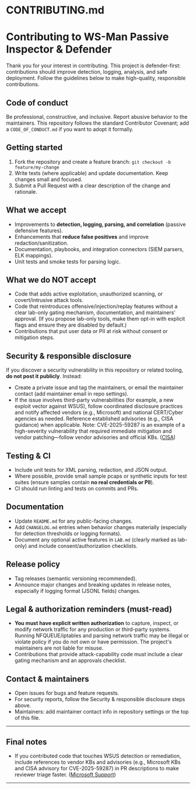 # CONTRIBUTING.md

# Contributing to WS-Man Passive Inspector & Defender

Thank you for your interest in contributing. This project is defender-first: contributions should improve detection, logging, analysis, and safe deployment. Follow the guidelines below to make high-quality, responsible contributions.

## Code of conduct

Be professional, constructive, and inclusive. Report abusive behavior to the maintainers. This repository follows the standard Contributor Covenant; add a `CODE_OF_CONDUCT.md` if you want to adopt it formally.

## Getting started

1. Fork the repository and create a feature branch:
   `git checkout -b feature/my-change`
2. Write tests (where applicable) and update documentation. Keep changes small and focused.
3. Submit a Pull Request with a clear description of the change and rationale.

## What we accept

* Improvements to **detection, logging, parsing, and correlation** (passive defensive features).
* Enhancements that **reduce false positives** and improve redaction/sanitization.
* Documentation, playbooks, and integration connectors (SIEM parsers, ELK mappings).
* Unit tests and smoke tests for parsing logic.

## What we do NOT accept

* Code that adds active exploitation, unauthorized scanning, or covert/intrusive attack tools.
* Code that reintroduces offensive/injection/replay features without a clear lab-only gating mechanism, documentation, and maintainers’ approval. (If you propose lab-only tools, make them opt-in with explicit flags and ensure they are disabled by default.)
* Contributions that put user data or PII at risk without consent or mitigation steps.

## Security & responsible disclosure

If you discover a security vulnerability in this repository or related tooling, **do not post it publicly**. Instead:

* Create a private issue and tag the maintainers, or email the maintainer contact (add maintainer email in repo settings).
* If the issue involves third-party vulnerabilities (for example, a new exploit vector against WSUS), follow coordinated disclosure practices and notify affected vendors (e.g., Microsoft) and national CERT/Cyber agencies as needed. Reference established advisories (e.g., CISA guidance) when applicable. Note: CVE-2025-59287 is an example of a high-severity vulnerability that required immediate mitigation and vendor patching—follow vendor advisories and official KBs. ([CISA][2])

## Testing & CI

* Include unit tests for XML parsing, redaction, and JSON output.
* Where possible, provide small sample pcaps or synthetic inputs for test suites (ensure samples contain **no real credentials or PII**).
* CI should run linting and tests on commits and PRs.

## Documentation

* Update `README.md` for any public-facing changes.
* Add `CHANGELOG.md` entries when behavior changes materially (especially for detection thresholds or logging formats).
* Document any optional active features in `LAB.md` (clearly marked as lab-only) and include consent/authorization checklists.

## Release policy

* Tag releases (semantic versioning recommended).
* Announce major changes and breaking updates in release notes, especially if logging format (JSONL fields) changes.

## Legal & authorization reminders (must-read)

* **You must have explicit written authorization** to capture, inspect, or modify network traffic for any production or third-party systems. Running NFQUEUE/iptables and parsing network traffic may be illegal or violate policy if you do not own or have permission. The project's maintainers are not liable for misuse.
* Contributions that provide attack-capability code must include a clear gating mechanism and an approvals checklist.

## Contact & maintainers

* Open issues for bugs and feature requests.
* For security reports, follow the Security & responsible disclosure steps above.
* Maintainers: add maintainer contact info in repository settings or the top of this file.

---

## Final notes

* If you contributed code that touches WSUS detection or remediation, include references to vendor KBs and advisories (e.g., Microsoft KBs and CISA advisory for CVE-2025-59287) in PR descriptions to make reviewer triage faster. ([Microsoft Support][3])

---

[1]: https://nvd.nist.gov/vuln/detail/CVE-2025-59287?utm_source=chatgpt.com "CVE-2025-59287 Detail - NVD"
[2]: https://www.cisa.gov/news-events/alerts/2025/10/24/microsoft-releases-out-band-security-update-mitigate-windows-server-update-service-vulnerability-cve?utm_source=chatgpt.com "Microsoft Releases Out-of-Band Security Update to ..."
[3]: https://support.microsoft.com/en-us/topic/october-23-2025-kb5070881-os-build-26100-6905-out-of-band-8e7ac742-6785-4677-87e4-b73dd8ac0122?utm_source=chatgpt.com "October 23, 2025—KB5070881 (OS Build 26100.6905) Out ..."
[4]: https://unit42.paloaltonetworks.com/microsoft-cve-2025-59287/?utm_source=chatgpt.com "Microsoft WSUS Remote Code Execution (CVE-2025 ..."
[5]: https://www.huntress.com/blog/exploitation-of-windows-server-update-services-remote-code-execution-vulnerability?utm_source=chatgpt.com "Exploitation of Windows Server Update Services Remote ..."
